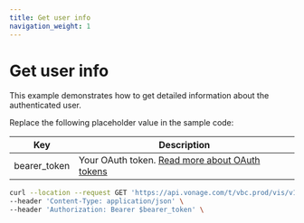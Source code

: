 ```yaml
---
title: Get user info
navigation_weight: 1
---
```


# Get user info

This example demonstrates how to get detailed information about the authenticated user.

Replace the following placeholder value in the sample code:

| Key | Description |
| --- | ----------- |
| bearer_token      | Your OAuth token. [Read more about OAuth tokens](/concepts/guides/create-an-access-token) |

``` bash
curl --location --request GET 'https://api.vonage.com/t/vbc.prod/vis/v1/self' \
--header 'Content-Type: application/json' \
--header 'Authorization: Bearer $bearer_token' \
```
